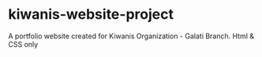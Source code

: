 # kiwanis-website-project
A portfolio website created for Kiwanis Organization - Galati Branch. Html &amp; CSS only
